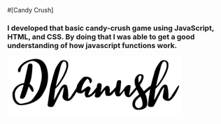 #[Candy Crush] 
### I developed that basic candy-crush game using JavaScript, HTML, and CSS. By doing that I was able to get a good understanding of how javascript functions work.

![This is an image](images/logo.png)